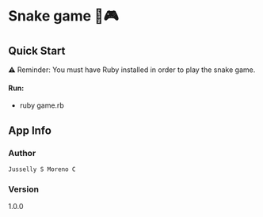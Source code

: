 # Snake game 🐍🎮

## Quick Start

⚠ Reminder: You must have Ruby installed in order to play the snake game.

#### Run:
- ruby game.rb 

## App Info

### Author

```Jusselly S Moreno C```

### Version

1.0.0
